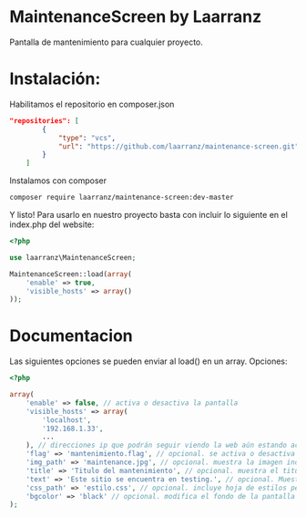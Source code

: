 MaintenanceScreen by Laarranz
=====

Pantalla de mantenimiento para cualquier proyecto.

# Instalación:

Habilitamos el repositorio en composer.json

```json
"repositories": [
        {
            "type": "vcs",
            "url": "https://github.com/laarranz/maintenance-screen.git"
        }
    ]
```
Instalamos con composer

```bash
composer require laarranz/maintenance-screen:dev-master
```

Y listo! Para usarlo en nuestro proyecto basta con incluir lo siguiente en el index.php del website:

```php
<?php 

use laarranz\MaintenanceScreen;

MaintenanceScreen::load(array(
	'enable' => true,
	'visible_hosts' => array()
));
```

# Documentacion
Las siguientes opciones se pueden enviar al load() en un array. Opciones:

```php 
<?php 

array(
	'enable' => false, // activa o desactiva la pantalla
	'visible_hosts' => array(
		'localhost',
		'192.168.1.33',
		...
	), // direcciones ip que podrán seguir viendo la web aún estando activo
	'flag' => 'mantenimiento.flag', // opcional. se activa o desactiva en base a la existencia del archivo indicado
	'img_path' => 'maintenance.jpg', // opcional. muestra la imagen indicada
	'title' => 'Titulo del mantenimiento', // opcional. muestra el titulo escrito
	'text' => 'Este sitio se encuentra en testing.', // opcional. Muestra el texto indicado
	'css_path' => 'estilo.css', // opcional. incluye hoja de estilos personalizada
	'bgcolor' => 'black' // opcional. modifica el fondo de la pantalla
);
```
